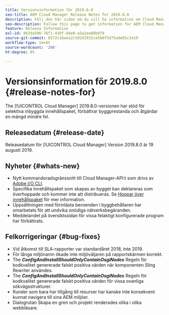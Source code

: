 ```yaml
---
title: Versionsinformation för 2019.8.0
seo-title: AEM Cloud Manager Release Notes for 2019.8.0
description: Följ den här sidan om du vill ha information om Cloud Manager version 2019.8.0.
seo-description: Follow this page to get information for AEM Cloud Manager Release 2019.8.0.
feature: Release Information
exl-id: 9b3da506-76f1-439f-8de0-a5e2ee88b979
source-git-commit: 6572c16aea2c5d2d1032ca5b0f5d75ade65c3a19
workflow-type: tm+mt
source-wordcount: '206'
ht-degree: 0%

---
```


# Versionsinformation för 2019.8.0 {#release-notes-for}

The [!UICONTROL Cloud Manager] 2019.8.0-versionen har stöd för selektiva inbyggda innehållspaket, förbättrar byggprestanda och åtgärdar en mängd mindre fel.

## Releasedatum {#release-date}

Releasedatum för [!UICONTROL Cloud Manager] Version 2019.8.0 är 19 augusti 2019.

## Nyheter {#whats-new}

* Nytt kommandoradsgränssnitt till Cloud Manager-API:t som drivs av [Adobe I/O CLI](https://github.com/adobe/aio-cli-plugin-cloudmanager).
* Specifika innehållspaket som skapas av bygget kan deklareras som överhoppade och kommer inte att distribueras. Se [Hoppar över innehållspaket](/help/getting-started/project-setup.md#skipping-content-packages) för mer information.
* Uppsättningen med förinlästa beroenden i byggbehållaren har omarbetats för att undvika onödiga nätverksbegäranden.
* Meddelandet på översiktssidan för vissa felaktigt konfigurerade program har förbättrats.

## Felkorrigeringar {#bug-fixes}

* Vid åtkomst till SLA-rapporter var standardåret 2018, inte 2019.
* För långa miljönamn ökade inte miljöväljaren på rapportskärmen korrekt.
* The ***ConfigAndInstallShouldOnlyContainOsgiNodes*** Regeln för kodkvalitet genererade falskt positiva värden när komponenten Sling Rewriter användes.
* The ***ConfigAndInstallShouldOnlyContainOsgiNodes*** Regeln för kodkvalitet genererade falskt positiva värden för vissa ovanliga sökvägsstrukturer.
* Kunder som bara har tillgång till resurser har kanske inte konsekvent kunnat navigera till sina AEM miljöer.
* Dialogrutan Skapa en gren och projekt renderades olika i olika webbläsare.
